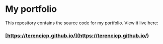 # My portfolio

This repository contains the source code for my portfolio. View it live here:

### [https://terencicp.github.io/](https://terencicp.github.io/)

